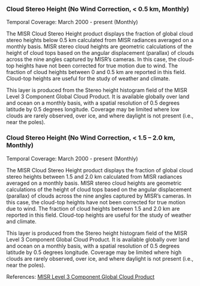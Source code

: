 ### Cloud Stereo Height (No Wind Correction, < 0.5 km, Monthly)
Temporal Coverage: March 2000 - present (Monthly)

The MISR Cloud Stereo Height product displays the fraction of global cloud stereo heights below 0.5 km calculated from MISR radiances averaged on a monthly basis. MISR stereo cloud heights are geometric calculations of the height of cloud tops based on the angular displacement (parallax) of clouds across the nine angles captured by MISR’s cameras. In this case, the cloud-top heights have not been corrected for true motion due to wind. The fraction of cloud heights between 0 and 0.5 km are reported in this field. Cloud-top heights are useful for the study of weather and climate.

This layer is produced from the Stereo height histogram field of the MISR Level 3 Component Global Cloud Product. It is available globally over land and ocean on a monthly basis, with a spatial resolution of 0.5 degrees latitude by 0.5 degrees longitude. Coverage may be limited where low clouds are rarely observed, over ice, and where daylight is not present (i.e., near the poles).

### Cloud Stereo Height (No Wind Correction, < 1.5 – 2.0 km, Monthly)
Temporal Coverage: March 2000 - present (Monthly)

The MISR Cloud Stereo Height product displays the fraction of global cloud stereo heights between 1.5 and 2.0 km calculated from MISR radiances averaged on a monthly basis. MISR stereo cloud heights are geometric calculations of the height of cloud tops based on the angular displacement (parallax) of clouds across the nine angles captured by MISR’s cameras. In this case, the cloud-top heights have not been corrected for true motion due to wind. The fraction of cloud heights between 1.5 and 2.0 km are reported in this field. Cloud-top heights are useful for the study of weather and climate.

This layer is produced from the Stereo height histogram field of the MISR Level 3 Component Global Cloud Product. It is available globally over land and ocean on a monthly basis, with a spatial resolution of 0.5 degrees latitude by 0.5 degrees longitude. Coverage may be limited where high clouds are rarely observed, over ice, and where daylight is not present (i.e., near the poles).

References: [MISR Level 3 Component Global Cloud Product](https://eosweb.larc.nasa.gov/project/misr/cgcl_table)
